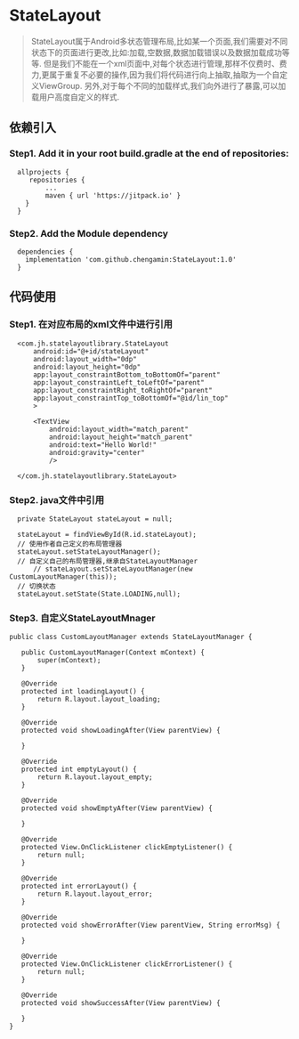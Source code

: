 # StateLayout 
> StateLayout属于Android多状态管理布局,比如某一个页面,我们需要对不同状态下的页面进行更改,比如:加载,空数据,数据加载错误以及数据加载成功等等.
但是我们不能在一个xml页面中,对每个状态进行管理,那样不仅费时、费力,更属于重复不必要的操作,因为我们将代码进行向上抽取,抽取为一个自定义ViewGroup.
另外,对于每个不同的加载样式,我们向外进行了暴露,可以加载用户高度自定义的样式.


## 依赖引入
### Step1. Add it in your root build.gradle at the end of repositories:
  ```Project Gradle代码
    allprojects {
	   repositories {
	       ...
	       maven { url 'https://jitpack.io' }
	  }
    }
  ```
### Step2. Add the Module dependency
  ```Module Gradle代码
    dependencies {
	  implementation 'com.github.chengamin:StateLayout:1.0'
    }
  ```
## 代码使用
### Step1. 在对应布局的xml文件中进行引用
  ```对应布局XML代码
    <com.jh.statelayoutlibrary.StateLayout
        android:id="@+id/stateLayout"
        android:layout_width="0dp"
        android:layout_height="0dp"
        app:layout_constraintBottom_toBottomOf="parent"
        app:layout_constraintLeft_toLeftOf="parent"
        app:layout_constraintRight_toRightOf="parent"
        app:layout_constraintTop_toBottomOf="@id/lin_top"
        >

        <TextView
            android:layout_width="match_parent"
            android:layout_height="match_parent"
            android:text="Hello World!"
            android:gravity="center"
            />

    </com.jh.statelayoutlibrary.StateLayout>
  ```
### Step2. java文件中引用
  ```
  	private StateLayout stateLayout = null;
	
	stateLayout = findViewById(R.id.stateLayout);
	// 使用作者自己定义的布局管理器
	stateLayout.setStateLayoutManager();
	// 自定义自己的布局管理器,继承自StateLayoutManager
        // stateLayout.setStateLayoutManager(new CustomLayoutManager(this));
  	// 切换状态
	stateLayout.setState(State.LOADING,null);
  ```
### Step3. 自定义StateLayoutMnager
 ```
 public class CustomLayoutManager extends StateLayoutManager {

    public CustomLayoutManager(Context mContext) {
        super(mContext);
    }

    @Override
    protected int loadingLayout() {
        return R.layout.layout_loading;
    }

    @Override
    protected void showLoadingAfter(View parentView) {

    }

    @Override
    protected int emptyLayout() {
        return R.layout.layout_empty;
    }

    @Override
    protected void showEmptyAfter(View parentView) {

    }

    @Override
    protected View.OnClickListener clickEmptyListener() {
        return null;
    }

    @Override
    protected int errorLayout() {
        return R.layout.layout_error;
    }

    @Override
    protected void showErrorAfter(View parentView, String errorMsg) {

    }

    @Override
    protected View.OnClickListener clickErrorListener() {
        return null;
    }

    @Override
    protected void showSuccessAfter(View parentView) {

    }
}
 
 ```

